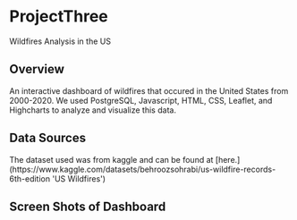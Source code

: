 # ProjectThree
Wildfires Analysis in the US

<h2> Overview </h2>
An interactive dashboard of wildfires that occured in the United States from 2000-2020. We used PostgreSQL, Javascript, HTML, CSS, Leaflet, and Highcharts to analyze and visualize this data. 

<h2> Data Sources </h2>
The dataset used was from kaggle and can be found at [here.](https://www.kaggle.com/datasets/behroozsohrabi/us-wildfire-records-6th-edition 'US Wildfires')

<h2> Screen Shots of Dashboard </h2>
